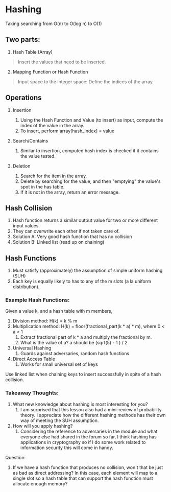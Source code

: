 # Hashing

Taking searching from O(n) to O(log n) to O(1)

## Two parts:
1. Hash Table (Array)
> Insert the values that need to be inserted. 

2. Mapping Function or Hash Function
> Input space to the integer space: Define the indices of the array.

## Operations
1. Insertion
    1. Using the Hash Function and Value (to insert) as input, compute the index of the value in the array.
    2. To insert, perform array[hash_index] = value

2. Search/Contains
    1. Similar to insertion, computed hash index is checked if it contains the value tested.

3. Deletion
    1. Search for the item in the array.
    2. Delete by searching for the value, and then "emptying" the value's spot in the has table. 
    3. If it is not in the array, return an error message.

## Hash Collision
1. Hash function returns a similar output value for two or more different input values.
2. They can overwrite each other if not taken care of.
3. Solution A: Very good hash function that has no collision
4. Solution B: Linked list (read up on chaining)

## Hash Functions
1. Must satisfy (approximately) the assumption of simple uniform hashing (SUH)
2. Each key is equally likely to has to any of the m slots (a la uniform distribution).

### Example Hash Functions: 

Given a value k, and a hash table with m members,
1. Division method: H(k) = k % m
2. Multiplication method: H(k) = floor(fractional_part(k * a) * m), where 0 < a < 1
    1. Extract fractional part of k * a and multiply the fractional by m.
    2. What is the value of a? a should be (sqrt(5) - 1 ) / 2
3. Universal Hashing
    1. Guards against adversaries, random hash functions
4. Direct Access Table
    1. Works for small universal set of keys

Use linked list when chaining keys to insert successfully in spite of a hash collision.

### Takeaway Thoughts: 
1. What new knowledge about hashing is most interesting for you?
    1. I am surprised that this lesson also had a mini-review of probability theory. I appreciate how the different hashing methods has their own way of meeting the SUH assumption.
2. How will you apply hashing?
    1. Considering the reference to adversaries in the module and what everyone else had shared in the forum so far, I think hashing has applications in cryptography so if I do some work related to information security this will come in handy.

Question:
1. If we have a hash function that produces no collision, won't that be just as bad as direct addressing? In this case, each element will map to a single slot so a hash table that can support the hash function must allocate enough memory?